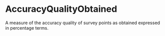 AccuracyQualityObtained
=======================

A measure of the accuracy quality of survey points as obtained expressed in percentage terms.
